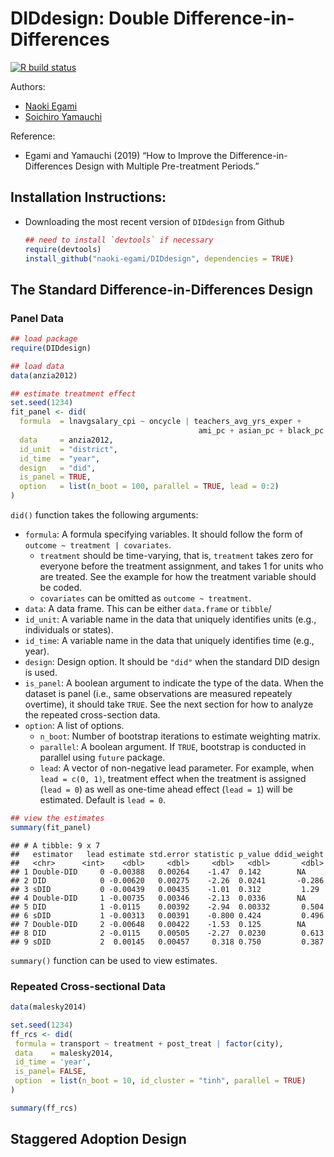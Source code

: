DIDdesign: Double Difference-in-Differences
===========================================

<!-- badges: start -->

[![R build
status](https://github.com/naoki-egami/DIDdesign/workflows/R-CMD-check/badge.svg)](https://github.com/naoki-egami/DIDdesign/actions)
<!-- badges: end -->

Authors:

-   [Naoki Egami](https://naokiegami.com/)
-   [Soichiro Yamauchi](https://soichiroy.github.io/)

Reference:

-   Egami and Yamauchi (2019) “How to Improve the
    Difference-in-Differences Design with Multiple Pre-treatment
    Periods.”

Installation Instructions:
--------------------------

-   Downloading the most recent version of `DIDdesign` from Github

    ``` r
    ## need to install `devtools` if necessary
    require(devtools)
    install_github("naoki-egami/DIDdesign", dependencies = TRUE)
    ```

The Standard Difference-in-Differences Design
---------------------------------------------

### Panel Data

``` r
## load package
require(DIDdesign)

## load data
data(anzia2012)
```

``` r
## estimate treatment effect
set.seed(1234)
fit_panel <- did(
  formula  = lnavgsalary_cpi ~ oncycle | teachers_avg_yrs_exper + 
                                          ami_pc + asian_pc + black_pc + hisp_pc,
  data     = anzia2012,
  id_unit  = "district",
  id_time  = "year",
  design   = "did",
  is_panel = TRUE,
  option   = list(n_boot = 100, parallel = TRUE, lead = 0:2)
)
```

`did()` function takes the following arguments:

-   `formula`: A formula specifying variables. It should follow the form
    of `outcome ~ treatment | covariates`.
    -   `treatment` should be time-varying, that is, `treatment` takes
        zero for everyone before the treatment assignment, and takes 1
        for units who are treated. See the example for how the treatment
        variable should be coded.
    -   `covariates` can be omitted as `outcome ~ treatment`.
-   `data`: A data frame. This can be either `data.frame` or `tibble`/
-   `id_unit`: A variable name in the data that uniquely identifies
    units (e.g., individuals or states).
-   `id_time`: A variable name in the data that uniquely identifies time
    (e.g., year).
-   `design`: Design option. It should be `"did"` when the standard DID
    design is used.
-   `is_panel`: A boolean argument to indicate the type of the data.
    When the dataset is panel (i.e., same observations are measured
    repeately overtime), it should take `TRUE`. See the next section for
    how to analyze the repeated cross-section data.
-   `option`: A list of options.
    -   `n_boot`: Number of bootstrap iterations to estimate weighting
        matrix.
    -   `parallel`: A boolean argument. If `TRUE`, bootstrap is
        conducted in parallel using `future` package.
    -   `lead`: A vector of non-negative lead parameter. For example,
        when `lead = c(0, 1)`, treatment effect when the treatment is
        assigned (`lead = 0`) as well as one-time ahead effect
        (`lead = 1`) will be estimated. Default is `lead = 0`.

``` r
## view the estimates
summary(fit_panel)
```

    ## # A tibble: 9 x 7
    ##   estimator   lead estimate std.error statistic p_value ddid_weight
    ##   <chr>      <int>    <dbl>     <dbl>     <dbl>   <dbl>       <dbl>
    ## 1 Double-DID     0 -0.00388   0.00264    -1.47  0.142        NA    
    ## 2 DID            0 -0.00620   0.00275    -2.26  0.0241       -0.286
    ## 3 sDID           0 -0.00439   0.00435    -1.01  0.312         1.29 
    ## 4 Double-DID     1 -0.00735   0.00346    -2.13  0.0336       NA    
    ## 5 DID            1 -0.0115    0.00392    -2.94  0.00332       0.504
    ## 6 sDID           1 -0.00313   0.00391    -0.800 0.424         0.496
    ## 7 Double-DID     2 -0.00648   0.00422    -1.53  0.125        NA    
    ## 8 DID            2 -0.0115    0.00505    -2.27  0.0230        0.613
    ## 9 sDID           2  0.00145   0.00457     0.318 0.750         0.387

`summary()` function can be used to view estimates.

### Repeated Cross-sectional Data

``` r
data(malesky2014)

set.seed(1234)
ff_rcs <- did(
 formula = transport ~ treatment + post_treat | factor(city),
 data    = malesky2014,
 id_time = 'year',
 is_panel= FALSE,
 option  = list(n_boot = 10, id_cluster = "tinh", parallel = TRUE)
)

summary(ff_rcs)
```

Staggered Adoption Design
-------------------------
